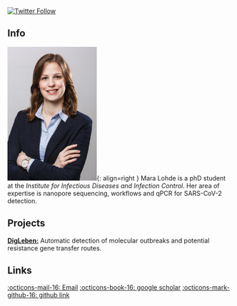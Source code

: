 [![Twitter Follow](https://img.shields.io/twitter/follow/mult1fractal.svg?style=social)](https://twitter.com/maralohde) 

## Info

![mara](images/mara.png){: align=right }
Mara Lohde is a phD student at the *Institute for Infectious Diseases and Infection Control*. Her area of expertise is nanopore sequencing, workflows and qPCR for SARS-CoV-2 detection. 

## Projects

[**DigLeben:**](https://digleben.uni-jena.de/projekte/projekt-4-automatische-detektion-von-potenziellen-resistenzgen-transferrouten/) Automatic detection of molecular outbreaks and potential resistance gene transfer routes.

## Links
[:octicons-mail-16: Email](mailto:mara.lohde@med.uni-jena.de)
[:octicons-book-16: google scholar](https://scholar.google.com/citations?user=2LERS0QAAAAJ&hl=en) 
[:octicons-mark-github-16: github link](https://github.com/maralohde)
